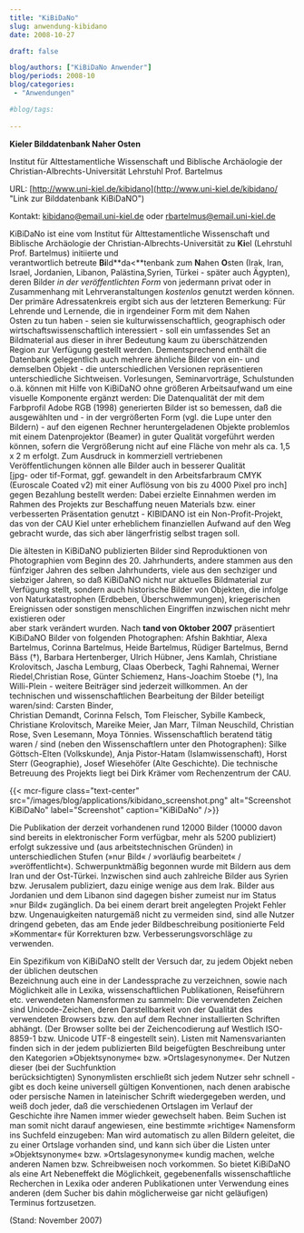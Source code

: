 ```yaml
---
title: "KiBiDaNo"
slug: anwendung-kibidano
date: 2008-10-27

draft: false

blog/authors: ["KiBiDaNo Anwender"]
blog/periods: 2008-10
blog/categories:
 - "Anwendungen"

#blog/tags:
 
---
```


**Kieler Bilddatenbank Naher Osten**

Institut für Alttestamentliche Wissenschaft und Biblische Archäologie der Christian-Albrechts-Universität
Lehrstuhl Prof. Bartelmus

URL: [http://www.uni-kiel.de/kibidano](http://www.uni-kiel.de/kibidano/ "Link zur Bilddatenbank KiBiDaNO")

Kontakt: [kibidano@email.uni-kiel.de](mailto:kibidano@email.uni-kiel.de "E-Mailadresse") oder [rbartelmus@email.uni-kiel.de](mailto:rbartelmus@email.uni-kiel.de "E-Mailadresse")

KiBiDaNo ist eine vom Institut für Alttestamentliche Wissenschaft und Biblische Archäologie der 
Christian-Albrechts-Universität zu **Ki**el (Lehrstuhl Prof. Bartelmus) initiierte und   
verantwortlich betreute **Bi**ld**da<**tenbank zum **N**ahen 
**O**sten (Irak, Iran, Israel, Jordanien, Libanon, Palästina,Syrien, Türkei - später auch 
Ägypten), deren Bilder *in der veröffentlichten Form* von jedermann privat oder in Zusammenhang 
mit Lehrveranstaltungen *kostenlos* genutzt werden können. Der primäre Adressatenkreis ergibt 
sich aus der letzteren Bemerkung: Für Lehrende und Lernende, die in irgendeiner Form mit dem Nahen   
Osten zu tun haben - seien sie kulturwissenschaftlich, geographisch oder wirtschaftswissenschaftlich 
interessiert - soll ein umfassendes Set an Bildmaterial aus dieser in ihrer Bedeutung  kaum zu 
überschätzenden Region zur Verfügung gestellt werden. Dementsprechend enthält die Datenbank gelegentlich 
auch mehrere ähnliche Bilder von ein- und demselben Objekt - die unterschiedlichen Versionen 
repräsentieren unterschiedliche Sichtweisen. Vorlesungen, Seminarvorträge, Schulstunden o.ä. können mit 
Hilfe von KiBiDaNO ohne größeren Arbeitsaufwand um eine visuelle Komponente ergänzt werden: Die 
Datenqualität der mit dem Farbprofil Adobe RGB (1998) generierten Bilder ist so bemessen, daß die 
ausgewählten und - in der vergrößerten Form (vgl. die Lupe unter den Bildern) - auf den eigenen Rechner 
heruntergeladenen Objekte problemlos mit einem Datenprojektor (Beamer) in guter Qualität vorgeführt 
werden können, sofern die Vergrößerung nicht auf eine Fläche von mehr als ca. 1,5 x 2 m erfolgt. Zum 
Ausdruck in kommerziell vertriebenen Veröffentlichungen können alle Bilder auch in besserer Qualität   
[jpg- oder tif-Format, ggf. gewandelt in den Arbeitsfarbraum CMYK (Euroscale Coated v2) mit einer 
Auflösung von bis zu 4000 Pixel pro inch] gegen Bezahlung bestellt werden: Dabei erzielte Einnahmen 
werden im Rahmen des Projekts   zur Beschaffung neuen Materials bzw. einer verbesserten Präsentation 
genutzt - KIBIDANO ist ein Non-Profit-Projekt, das von der CAU Kiel unter erheblichem finanziellen 
Aufwand auf den Weg gebracht wurde, das sich aber längerfristig selbst tragen soll.

Die ältesten in KiBiDaNO publizierten Bilder sind Reproduktionen von Photographien vom Beginn des 20. 
Jahrhunderts, andere stammen aus den fünfziger Jahren des selben Jahrhunderts, viele aus den sechziger 
und siebziger Jahren, so daß KiBiDaNO nicht nur aktuelles Bildmaterial zur Verfügung stellt, sondern 
auch historische   Bilder von Objekten, die infolge von Naturkatastrophen (Erdbeben, Überschwemmungen), 
kriegerischen Ereignissen oder sonstigen menschlichen Eingriffen inzwischen nicht mehr existieren oder   
aber stark verändert wurden. Nach **tand von Oktober 2007** präsentiert KiBiDaNO Bilder 
von folgenden Photographen: Afshin Bakhtiar, Alexa Bartelmus, Corinna Bartelmus, Heide Bartelmus, 
Rüdiger Bartelmus, Bernd Bäss (†), Barbara Hertenberger, Ulrich Hübner, Jens Kamlah, Christiane 
Krolovitsch, Jascha Lemburg, Claas Oberbeck, Taghi Rahnemai, Werner Riedel,Christian Rose, Günter 
Schiemenz, Hans-Joachim Stoebe (†), Ina Willi-Plein - weitere Beiträger sind jederzeit willkommen. An 
der technischen und wissenschaftlichen Bearbeitung der Bilder beteiligt waren/sind: Carsten Binder,   
Christian Demandt, Corinna Felsch, Tom Fleischer, Sybille Kambeck, Christiane Krolovitsch, Mareike Meier, 
Jan Marr, Tilman   Neuschild, Christian Rose, Sven Lesemann, Moya Tönnies. Wissenschaftlich beratend 
tätig waren / sind (neben den Wissenschaftlern unter den Photographen): Silke Göttsch-Elten (Volkskunde), 
Anja Pistor-Hatam (Islamwissenschaft), Horst Sterr (Geographie), Josef Wiesehöfer (Alte Geschichte). 
Die technische Betreuung des Projekts liegt bei Dirk Krämer vom Rechenzentrum der CAU.
      
  
{{< mcr-figure class="text-center" src="/images/blog/applications/kibidano_screenshot.png" alt="Screenshot KiBiDaNo"
  label="Screenshot" caption="KiBiDaNo" />}}
  
Die Publikation der derzeit vorhandenen rund 12000 Bilder (10000 davon sind bereits in elektronischer 
Form verfügbar, mehr als 5200 publiziert) erfolgt sukzessive und (aus arbeitstechnischen Gründen) in 
unterschiedlichen Stufen (»nur Bild« / »vorläufig bearbeitet« / »veröffentlicht«). Schwerpunktmäßig 
begonnen wurde mit Bildern aus dem Iran und der Ost-Türkei. Inzwischen sind auch zahlreiche Bilder aus 
Syrien bzw. Jerusalem publiziert, dazu einige wenige aus dem Irak. Bilder aus Jordanien und dem Libanon 
sind dagegen bisher zumeist nur im Status »nur Bild« zugänglich. Da bei einem derart breit angelegten 
Projekt Fehler bzw. Ungenauigkeiten naturgemäß nicht zu vermeiden sind, sind alle Nutzer dringend 
gebeten, das am Ende jeder Bildbeschreibung positionierte Feld »Kommentar« für Korrekturen bzw. 
Verbesserungsvorschläge zu verwenden.

Ein Spezifikum von KiBiDaNO stellt der Versuch dar, zu jedem Objekt neben der üblichen deutschen   
Bezeichnung auch eine in der Landessprache zu verzeichnen, sowie nach Möglichkeit alle in Lexika, 
wissenschaftlichen Publikationen, Reiseführern etc. verwendeten Namensformen zu sammeln: Die 
verwendeten Zeichen sind Unicode-Zeichen, deren Darstellbarkeit von der Qualität des verwendeten 
Browsers bzw. den auf dem Rechner installierten Schriften abhängt. (Der Browser sollte bei der 
Zeichencodierung auf Westlich ISO-8859-1 bzw. Unicode UTF-8 eingestellt sein). Listen mit 
Namensvarianten finden sich in der jedem publizierten Bild beigefügten   Beschreibung unter den 
Kategorien »Objektsynonyme« bzw. »Ortslagesynonyme«. Der Nutzen dieser (bei der Suchfunktion   
berücksichtigten) Synonymlisten erschließt sich jedem Nutzer sehr schnell - gibt es doch keine 
universell gültigen Konventionen, nach denen arabische oder persische Namen in lateinischer Schrift 
wiedergegeben werden, und weiß doch jeder, daß die verschiedenen Ortslagen im Verlauf der Geschichte 
ihre Namen immer wieder gewechselt haben. Beim Suchen ist man somit nicht darauf angewiesen, eine 
bestimmte »richtige« Namensform ins Suchfeld einzugeben: Man wird automatisch zu allen Bildern geleitet, 
die zu einer Ortslage vorhanden sind, und kann sich über die Listen unter »Objektsynonyme« bzw. 
»Ortslagesynonyme« kundig machen,   welche anderen Namen bzw. Schreibweisen noch vorkommen. So bietet 
KiBiDaNO als eine Art Nebeneffekt die Möglichkeit, gegebenenfalls wissenschaftliche Recherchen in 
Lexika oder anderen Publikationen unter Verwendung eines anderen (dem Sucher bis dahin möglicherweise 
gar nicht geläufigen) Terminus fortzusetzen.

(Stand: November 2007)